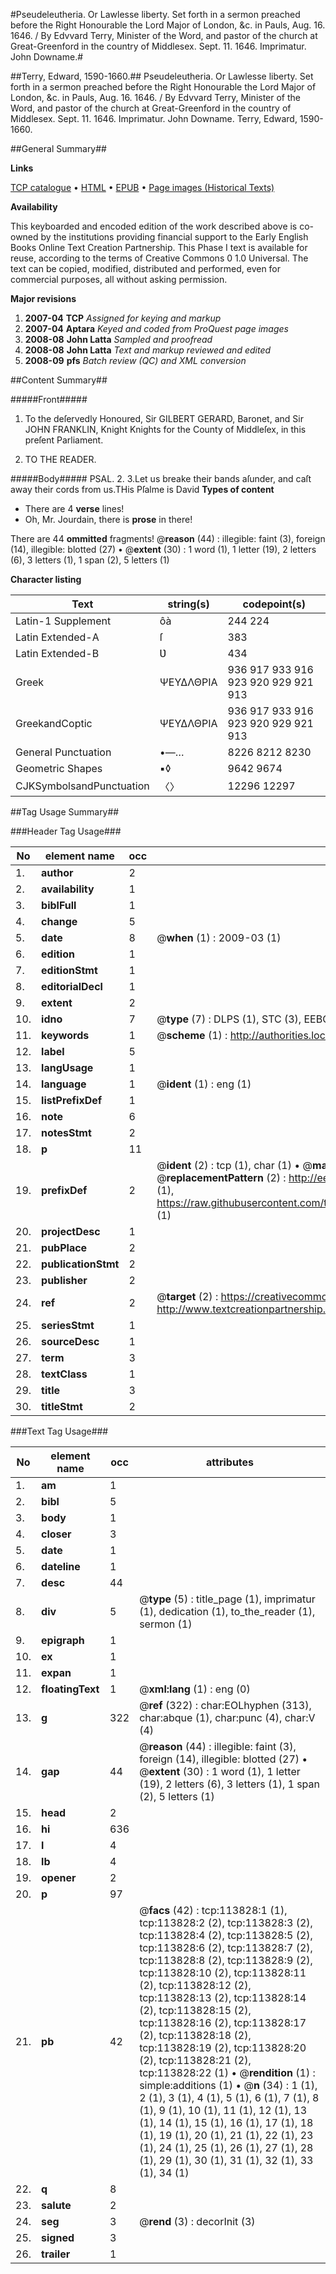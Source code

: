#Pseudeleutheria. Or Lawlesse liberty. Set forth in a sermon preached before the Right Honourable the Lord Major of London, &c. in Pauls, Aug. 16. 1646. / By Edvvard Terry, Minister of the Word, and pastor of the church at Great-Greenford in the country of Middlesex. Sept. 11. 1646. Imprimatur. John Downame.#

##Terry, Edward, 1590-1660.##
Pseudeleutheria. Or Lawlesse liberty. Set forth in a sermon preached before the Right Honourable the Lord Major of London, &c. in Pauls, Aug. 16. 1646. / By Edvvard Terry, Minister of the Word, and pastor of the church at Great-Greenford in the country of Middlesex. Sept. 11. 1646. Imprimatur. John Downame.
Terry, Edward, 1590-1660.

##General Summary##

**Links**

[TCP catalogue](http://www.ota.ox.ac.uk/tcp/)  • 
[HTML](http://tei.it.ox.ac.uk/tcp/Texts-HTML/free/A95/A95657.html)  • 
[EPUB](http://tei.it.ox.ac.uk/tcp/Texts-EPUB/free/A95/A95657.epub) • 
[Page images (Historical Texts)](https://data.historicaltexts.jisc.ac.uk/view?pubId=eebo-99861687e&pageId=eebo-99861687e-113828-1)

**Availability**

This keyboarded and encoded edition of the
	       work described above is co-owned by the institutions
	       providing financial support to the Early English Books
	       Online Text Creation Partnership. This Phase I text is
	       available for reuse, according to the terms of Creative
	       Commons 0 1.0 Universal. The text can be copied,
	       modified, distributed and performed, even for
	       commercial purposes, all without asking permission.

**Major revisions**

1. __2007-04__ __TCP__ *Assigned for keying and markup*
1. __2007-04__ __Aptara__ *Keyed and coded from ProQuest page images*
1. __2008-08__ __John Latta__ *Sampled and proofread*
1. __2008-08__ __John Latta__ *Text and markup reviewed and edited*
1. __2008-09__ __pfs__ *Batch review (QC) and XML conversion*

##Content Summary##

#####Front#####

1. To the deſervedly Honoured, Sir GILBERT GERARD, Baronet,
and Sir JOHN FRANKLIN, Knight Knights
for the County of Middleſex, in this preſent Parliament.

1. TO THE READER.

#####Body#####
PSAL. 2. 3.Let us breake their bands aſunder, and caſt away their
cords from us.THis Pſalme is David
**Types of content**

  * There are 4 **verse** lines!
  * Oh, Mr. Jourdain, there is **prose** in there!

There are 44 **ommitted** fragments! 
 @__reason__ (44) : illegible: faint (3), foreign (14), illegible: blotted (27)  •  @__extent__ (30) : 1 word (1), 1 letter (19), 2 letters (6), 3 letters (1), 1 span (2), 5 letters (1)

**Character listing**


|Text|string(s)|codepoint(s)|
|---|---|---|
|Latin-1 Supplement|ôà|244 224|
|Latin Extended-A|ſ|383|
|Latin Extended-B|Ʋ|434|
|Greek|ΨΕΥΔΛΘΡΙΑ|936 917 933 916 923 920 929 921 913|
|GreekandCoptic|ΨΕΥΔΛΘΡΙΑ|936 917 933 916 923 920 929 921 913|
|General Punctuation|•—…|8226 8212 8230|
|Geometric Shapes|▪◊|9642 9674|
|CJKSymbolsandPunctuation|〈〉|12296 12297|

##Tag Usage Summary##

###Header Tag Usage###

|No|element name|occ|attributes|
|---|---|---|---|
|1.|__author__|2||
|2.|__availability__|1||
|3.|__biblFull__|1||
|4.|__change__|5||
|5.|__date__|8| @__when__ (1) : 2009-03 (1)|
|6.|__edition__|1||
|7.|__editionStmt__|1||
|8.|__editorialDecl__|1||
|9.|__extent__|2||
|10.|__idno__|7| @__type__ (7) : DLPS (1), STC (3), EEBO-CITATION (1), PROQUEST (1), VID (1)|
|11.|__keywords__|1| @__scheme__ (1) : http://authorities.loc.gov/ (1)|
|12.|__label__|5||
|13.|__langUsage__|1||
|14.|__language__|1| @__ident__ (1) : eng (1)|
|15.|__listPrefixDef__|1||
|16.|__note__|6||
|17.|__notesStmt__|2||
|18.|__p__|11||
|19.|__prefixDef__|2| @__ident__ (2) : tcp (1), char (1)  •  @__matchPattern__ (2) : ([0-9\-]+):([0-9IVX]+) (1), (.+) (1)  •  @__replacementPattern__ (2) : http://eebo.chadwyck.com/downloadtiff?vid=$1&page=$2 (1), https://raw.githubusercontent.com/textcreationpartnership/Texts/master/tcpchars.xml#$1 (1)|
|20.|__projectDesc__|1||
|21.|__pubPlace__|2||
|22.|__publicationStmt__|2||
|23.|__publisher__|2||
|24.|__ref__|2| @__target__ (2) : https://creativecommons.org/publicdomain/zero/1.0/ (1), http://www.textcreationpartnership.org/docs/. (1)|
|25.|__seriesStmt__|1||
|26.|__sourceDesc__|1||
|27.|__term__|3||
|28.|__textClass__|1||
|29.|__title__|3||
|30.|__titleStmt__|2||


###Text Tag Usage###

|No|element name|occ|attributes|
|---|---|---|---|
|1.|__am__|1||
|2.|__bibl__|5||
|3.|__body__|1||
|4.|__closer__|3||
|5.|__date__|1||
|6.|__dateline__|1||
|7.|__desc__|44||
|8.|__div__|5| @__type__ (5) : title_page (1), imprimatur (1), dedication (1), to_the_reader (1), sermon (1)|
|9.|__epigraph__|1||
|10.|__ex__|1||
|11.|__expan__|1||
|12.|__floatingText__|1| @__xml:lang__ (1) : eng (0)|
|13.|__g__|322| @__ref__ (322) : char:EOLhyphen (313), char:abque (1), char:punc (4), char:V (4)|
|14.|__gap__|44| @__reason__ (44) : illegible: faint (3), foreign (14), illegible: blotted (27)  •  @__extent__ (30) : 1 word (1), 1 letter (19), 2 letters (6), 3 letters (1), 1 span (2), 5 letters (1)|
|15.|__head__|2||
|16.|__hi__|636||
|17.|__l__|4||
|18.|__lb__|4||
|19.|__opener__|2||
|20.|__p__|97||
|21.|__pb__|42| @__facs__ (42) : tcp:113828:1 (1), tcp:113828:2 (2), tcp:113828:3 (2), tcp:113828:4 (2), tcp:113828:5 (2), tcp:113828:6 (2), tcp:113828:7 (2), tcp:113828:8 (2), tcp:113828:9 (2), tcp:113828:10 (2), tcp:113828:11 (2), tcp:113828:12 (2), tcp:113828:13 (2), tcp:113828:14 (2), tcp:113828:15 (2), tcp:113828:16 (2), tcp:113828:17 (2), tcp:113828:18 (2), tcp:113828:19 (2), tcp:113828:20 (2), tcp:113828:21 (2), tcp:113828:22 (1)  •  @__rendition__ (1) : simple:additions (1)  •  @__n__ (34) : 1 (1), 2 (1), 3 (1), 4 (1), 5 (1), 6 (1), 7 (1), 8 (1), 9 (1), 10 (1), 11 (1), 12 (1), 13 (1), 14 (1), 15 (1), 16 (1), 17 (1), 18 (1), 19 (1), 20 (1), 21 (1), 22 (1), 23 (1), 24 (1), 25 (1), 26 (1), 27 (1), 28 (1), 29 (1), 30 (1), 31 (1), 32 (1), 33 (1), 34 (1)|
|22.|__q__|8||
|23.|__salute__|2||
|24.|__seg__|3| @__rend__ (3) : decorInit (3)|
|25.|__signed__|3||
|26.|__trailer__|1||
